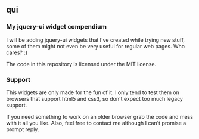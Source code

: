 ## qui

### My jquery-ui widget compendium

I will be adding jquery-ui widgets that I've created while trying new stuff, some of them might not even be very useful for regular web pages. 
Who cares? :)

The code in this repository is licensed under the MIT license.

### Support
This widgets are only made for the fun of it. I only tend to test them on browsers that support html5 and css3, so don't expect too much legacy support.

If you need something to work on an older browser grab the code and mess with it all you like. Also, feel free to contact me although I can't promise a prompt reply.